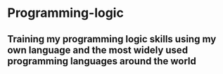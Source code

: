 # Programming-logic

<h2>
  Training my programming logic skills using my own language and the most widely used programming languages around the world
</h2>
